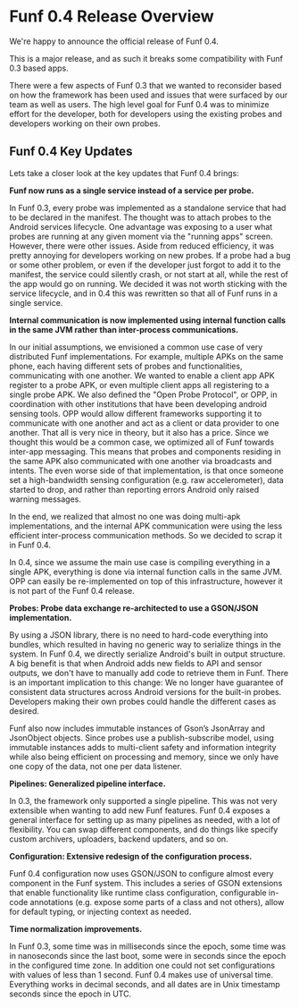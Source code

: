 # Funf 0.4 Release Overview #
We're happy to announce the official release of Funf 0.4.

This is a major release, and as such it breaks some compatibility with Funf 0.3 based apps.

There were a few aspects of Funf 0.3 that we wanted to reconsider based on how the framework has been used and issues that were surfaced by our team as well as users. The high level goal for Funf 0.4 was to minimize effort for the developer, both for developers using the existing probes and developers working on their own probes.

## Funf 0.4 Key Updates ##
Lets take a closer look at the key updates that Funf 0.4 brings:

**Funf now runs as a single service instead of a service per probe.**

In Funf 0.3, every probe was implemented as a standalone service that had to be declared in the manifest. The thought was to attach probes to the Android services lifecycle. One advantage was exposing to a user what probes are running at any given moment via the "running apps" screen. However, there were other issues. Aside from reduced efficiency, it was pretty annoying for developers working on new probes. If a probe had a bug or some other problem, or even if the developer just forgot to add it to the manifest, the service could silently crash, or not start at all, while the rest of the app would go on running. We decided it was not worth sticking with the service lifecycle, and in 0.4 this was rewritten so that all of Funf runs in a single service.

**Internal communication is now implemented using internal function calls in the same JVM rather than inter-process communications.**

In our initial assumptions, we envisioned a common use case of very distributed Funf implementations. For example, multiple APKs on the same phone, each having different sets of probes and functionalities, communicating with one another. We wanted to enable a client app APK register to a probe APK, or even multiple client apps all registering to a single probe APK. We also defined the "Open Probe Protocol", or OPP, in coordination with other institutions that have been developing android sensing tools. OPP would allow different frameworks supporting it to communicate with one another and act as a client or data provider to one another. That all is very nice in theory, but it also has a price. Since we thought this would be a common case, we optimized all of Funf towards inter-app messaging. This means that probes and components residing in the same APK also communicated with one another via broadcasts and intents. The even worse side of that implementation, is that once someone set a high-bandwidth sensing configuration (e.g. raw accelerometer), data started to drop, and rather than reporting errors Android only raised warning messages.

In the end, we realized that almost no one was doing multi-apk implementations, and the internal APK communication were using the less efficient inter-process communication methods. So we decided to scrap it in Funf 0.4.

In 0.4, since we assume the main use case is compiling everything in a single APK, everything is done via internal function calls in the same JVM. OPP can easily be re-implemented on top of this infrastructure, however it is not part of the Funf 0.4 release.

**Probes: Probe data exchange re-architected to use a GSON/JSON implementation.**

By using a JSON library, there is no need to hard-code everything into bundles, which resulted in having no generic way to serialize things in the system. In Funf 0.4, we directly serialize Android's built in output structure. A big benefit is that when Android adds new fields to API and sensor outputs, we don't have to manually add code to retrieve them in Funf.  There is an important implication to this change: We no longer have guarantee of consistent data structures across Android versions for the built-in probes. Developers making their own probes could handle the different cases as desired.

Funf also now includes immutable instances of Gson’s JsonArray and JsonObject objects. Since probes use a publish-subscribe model, using immutable instances adds to multi-client safety and information integrity while also being efficient on processing and memory, since we only have one copy of the data, not one per data listener.

**Pipelines: Generalized pipeline interface.**

In 0.3, the framework only supported a single pipeline. This was not very extensible when wanting to add new Funf features. Funf 0.4 exposes a general interface for setting up as many pipelines as needed, with a lot of flexibility. You can swap different components, and do things like specify custom archivers, uploaders, backend updaters, and so on.

**Configuration: Extensive redesign of the configuration process.**

Funf 0.4 configuration now uses GSON/JSON to configure almost every component in the Funf system.  This includes a series of GSON extensions that enable functionality like runtime class configuration, configurable in-code annotations (e.g. expose some parts of a class and not others), allow for default typing, or injecting context as needed.

**Time normalization improvements.**

In Funf 0.3, some time was in milliseconds since the epoch, some time was in nanoseconds since the last boot, some were in seconds since the epoch in the configured time zone.  In addition one could not set configurations with values of less than 1 second. Funf 0.4 makes use of universal time. Everything works in decimal seconds, and all dates are in Unix timestamp seconds since the epoch in UTC.